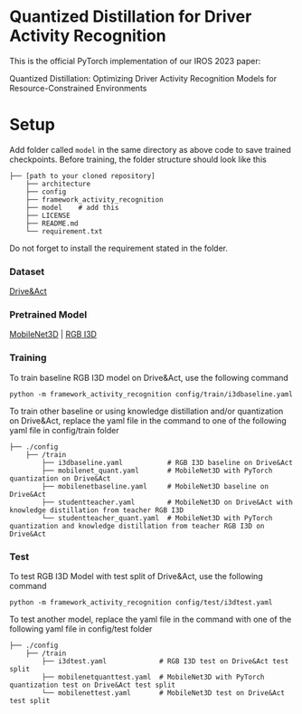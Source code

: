 # Quantized Distillation for Driver Activity Recognition

This is the official PyTorch implementation of our IROS 2023 paper:

Quantized Distillation: Optimizing Driver Activity Recognition Models for Resource-Constrained Environments


# Setup

Add folder called `model` in the same directory as above code to save trained checkpoints. Before training, the folder structure should look like this

```
├── [path to your cloned repository]
    ├── architecture
    ├── config
    ├── framework_activity_recognition
    ├── model    # add this
    ├── LICENSE
    ├── README.md
    └── requirement.txt
```
Do not forget to install the requirement stated in the folder.

### Dataset
[Drive&Act](https://driveandact.com/)

### Pretrained Model
[MobileNet3D](https://drive.google.com/drive/folders/1eggpkmy_zjb62Xra6kQviLa67vzP_FR8) | [RGB I3D](https://github.com/hassony2/kinetics_i3d_pytorch/tree/master/model)

### Training
To train baseline RGB I3D model on Drive&Act, use the following command
```
python -m framework_activity_recognition config/train/i3dbaseline.yaml
```
To train other baseline or using knowledge distillation and/or quantization on Drive&Act, replace the yaml file in the command to one of the following yaml file in config/train folder

```
├── ./config
    ├── /train
        ├── i3dbaseline.yaml           # RGB I3D baseline on Drive&Act
        ├── mobilenet_quant.yaml       # MobileNet3D with PyTorch quantization on Drive&Act
        ├── mobilenetbaseline.yaml     # MobileNet3D baseline on Drive&Act
        ├── studentteacher.yaml        # MobileNet3D on Drive&Act with knowledge distillation from teacher RGB I3D
        └── studentteacher_quant.yaml  # MobileNet3D with PyTorch quantization and knowledge distillation from teacher RGB I3D on Drive&Act
```

### Test
To test RGB I3D Model with test split of Drive&Act, use the following command
```
python -m framework_activity_recognition config/test/i3dtest.yaml
```
To test another model, replace the yaml file in the command with one of the following yaml file in config/test folder

```
├── ./config
    ├── /train
        ├── i3dtest.yaml             # RGB I3D test on Drive&Act test split
        ├── mobilenetquanttest.yaml  # MobileNet3D with PyTorch quantization test on Drive&Act test split
        └── mobilenettest.yaml       # MobileNet3D test on Drive&Act test split
```

